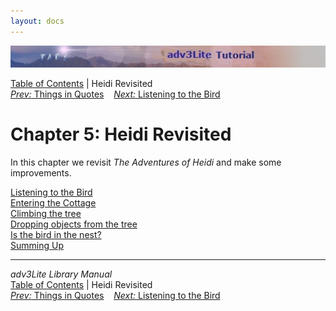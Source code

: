 ```yaml
---
layout: docs
---
```



<img src="topbar.jpg" data-border="0" />





<a href="toc.html" class="nav">Table of Contents</a> \| Heidi Revisited  
<span class="navnp"><a href="quotes.html" class="nav"><em>Prev:</em> Things in Quotes</a>
   <a href="listening.html" class="nav"><em>Next:</em> Listening to the
Bird</a>     </span>





# Chapter 5: Heidi Revisited

In this chapter we revisit *The Adventures of Heidi* and make some
improvements.



[Listening to the Bird](listening.html)  
[Entering the Cottage](cottage.html)  
[Climbing the tree](climbing.html)  
[Dropping objects from the tree](dropping.html)  
[Is the bird in the nest?](birdinnest.html)  
[Summing Up](summing.html)  





------------------------------------------------------------------------



*adv3Lite Library Manual*  
<a href="toc.html" class="nav">Table of Contents</a> \| Heidi Revisited  
<span class="navnp"><a href="quotes.html" class="nav"><em>Prev:</em> Things in Quotes</a>
   <a href="listening.html" class="nav"><em>Next:</em> Listening to the
Bird</a>     </span>


